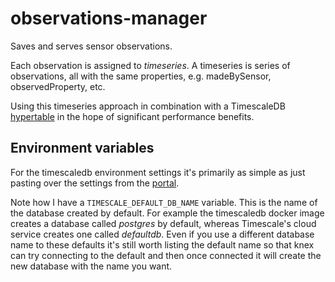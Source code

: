 # observations-manager

Saves and serves sensor observations.

Each observation is assigned to *timeseries*. A timeseries is series of observations, all with the same properties, e.g. madeBySensor, observedProperty, etc.

Using this timeseries approach in combination with a TimescaleDB [hypertable](https://docs.timescale.com/latest/using-timescaledb/hypertables) in the hope of significant performance benefits.


## Environment variables

For the timescaledb environment settings it's primarily as simple as just pasting over the settings from the [portal](https://portal.timescale.cloud/). 

Note how I have a `TIMESCALE_DEFAULT_DB_NAME` variable. This is the name of the database created by default. For example the timescaledb docker image creates a database called _postgres_ by default, whereas Timescale's cloud service creates one called _defaultdb_. Even if you use a different database name to these defaults it's still worth listing the default name so that knex can try connecting to the default and then once connected it will create the new database with the name you want.
